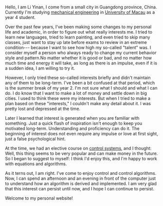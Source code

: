 Hello, I am Li Yinan, I come from a small city in Guangdong province, China. Currently I'm studying [mechanical engineering](https://www.fst.um.edu.mo/eme/) in [University of Macau](https://www.um.edu.mo/) as a year 4 student.

Over the past few years, I've been making some changes to my personal life and academic, in order to figure out what really interests me. I tried to learn new languages, tried to learn painting, and even tried to skip many classes, just want to stay up late before exams to review in an extreme condition--- because I want to see how high my so-called "talent" was. I consider myself a person who always ready to change my current behavior style and pattern.No matter whether it is good or bad, and no matter how much time and energy it will take, as long as there is an impulse, even if it is a sudden idea, I am willing to try it.

However, I only tried these so-called interests briefly and didn't maintain any of them to be long-term. I've been a bit confused at that period, which is the summer break of my year 2. I'm not sure what I should and what I can do. I do know that I want to make a lot of money and settle down in big cities. I used to think these were my interests. But when I tried to make a plan based on these "interests," I couldn't make any detail about it. I was pretty lost and depressed at the time.

Later I learned that interest is generated when you are familiar with something. Just a quick flash of inspiration isn't enough to keep you motivated long-term. Understanding and proficiency can do it. The beginning of interest does not even require any impulse or love at first sight, just a false psychological hint.

At the time, we had an elective course on [control systems](https://isw.um.edu.mo/siwci/faces/courseDetailUG?courseCode=EMEN3002), and I thought: Well, this thing seems to be very popular and can make money in the future. So I began to suggest to myself:  I think I'd enjoy this, and I'm happy to work with equations and algorithms.

As it terns out, I am right. I've come to enjoy control and control algorithms. Now, I can spend an afternoon and an evening in front of the computer just to understand how an algorithm is derived and implemented. I am very glad that this interest can persist until now, and I hope I can continue to persist.

Welcome to my personal website!

